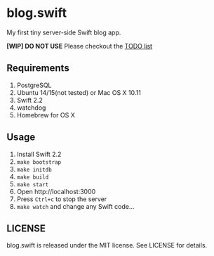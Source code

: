 # blog.swift

My first tiny server-side Swift blog app.

__[WIP] DO NOT USE__
Please checkout the
[TODO list](https://github.com/lexrus/blog.swift/issues/3)



## Requirements

1. PostgreSQL
2. Ubuntu 14/15(not tested) or Mac OS X 10.11
3. Swift 2.2
4. watchdog
5. Homebrew for OS X



## Usage

1. Install Swift 2.2
2. `make bootstrap`
3. `make initdb`
4. `make build`
5. `make start`
6. Open http://localhost:3000
7. Press `Ctrl+c` to stop the server
8. `make watch` and change any Swift code...



## LICENSE

blog.swift is released under the MIT license. See LICENSE for details.
